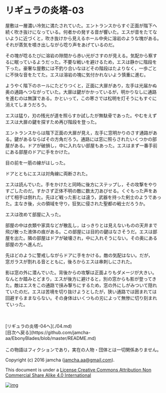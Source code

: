 # リギュラの炎塔-03

屋敷は一層濃い冷気に満たされていた。エントランスからすぐ正面が階下へ  
続く吹き抜けになっている。何者かの発する音が響いた。エスが音をたてな  
いように近づくと，吹き抜けから見えるホール中央に溶岩のような塊がある。  
それが蒸気を噴き出しながら唸り声をあげているのだ。  

その塊が唸るたびに溶岩の隙間から赤い光がさすのが見える。気配から察す  
るに眠っているようだった。不要な戦いを避けるため，エスは静かに階段を  
下った。豪奢な屋敷には不釣り合いなほどその階段はたよりなく，一歩ごと  
に不快な音をたてた。エスは溶岩の塊に気付かれないよう慎重に進む。  

ようやく階下のホールにたどりつくと，正面に大扉があり，左手は光届かぬ  
奥の通路へつながっていた。大扉は鍵がかかっているが，明かりなしに通路  
を進むのは無謀である。かといって，この寒さでは松明を灯そうにもすぐに  
消えてしまうだろう。  

エスは猛り，刃の残光が道を照らすか試したが無駄骨であった。やむをえず  
エスは大扉の鍵を探すため再び階段を登った。  

エントランスからは階下正面の大扉が見え，左手に窓明かりのさす通路があ  
る。鍵があるならばその方角だろう。通路には窓に照らされたいくつかの部  
屋がある。ドアが破損し，中に入れない部屋もあった。エスはまず一番手前  
にある部屋のドアに手をかけた。  

目の前を一筋の線がはしった。  

ドアとともにエスは対角線に両断された。  

エスは読んでいた。手をかけたと同時に後方にステップし，その攻撃をやり  
すごしたのだ。すかさず正体不明の敵に数太刀あびせる。くぐもった声をあ  
げて相手は倒れた。先ほど戦った影とは違う，武器を持った剣士のようであっ  
た。主なき後，火の領域を守り，狂気に侵された聖都の戦士だろうか。  

エスは改めて部屋に入った。  

部屋の中は衣類や家具などが散乱し，はっきりとは見えないものの天井まで  
飛び散った液体の痕がある。この部屋には目的の鍵はなさそうだ。エスは部  
屋を出た。隣の部屋はドアが破壊され，中に入れそうにない。その奥にある  
部屋の方へ進んだ。  

先ほどのように警戒しながらドアに手をかける。敵の気配はない。だが，  
窓ガラスが割れる音とともに，後ろからエスは串刺しにされた。  

影は窓の外に潜んでいた。背後からの攻撃は正面よりもダメージが大きい。  
なんとか踏みとどまり，エスが後方に避けると，別の窓からも影が登ってき  
た。敵はエスをこの通路で挟み撃ちにするため，窓の外にしがみついて隠れ  
ていたのだ。エスは苦境を切り抜けようとしたが，狭い通路では囲まれては  
回避すらままならない。その身体はいくつもの刃によって無惨に切り刻まれ  
ていった。  

<br>  
<br>  
[リギュラの炎塔-04へ](./04.md)  

<br>  
[目次へ戻る](https://github.com/jamcha-aa/EbonyBlades/blob/master/README.md)  
<br>  
<br>  
この物語はフィクションであり，実在の人物・団体とは一切関係ありません。  

Copyright (c) 2016 jamcha (jamcha.aa@gmail.com).  

This document is under a [License Creative Commons Attribution Non Commercial Share Alike 4.0 International](http://creativecommons.org/licenses/by-nc-sa/4.0/deed)  

[![img](http://i.creativecommons.org/l/by-nc-sa/3.0/80x15.png)](http://creativecommons.org/licenses/by-nc-sa/4.0/deed)